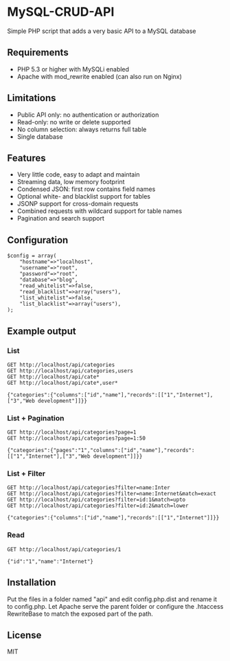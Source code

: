 # MySQL-CRUD-API

Simple PHP script that adds a very basic API to a MySQL database

## Requirements

  - PHP 5.3 or higher with MySQLi enabled
  - Apache with mod_rewrite enabled (can also run on Nginx)

## Limitations

  - Public API only: no authentication or authorization
  - Read-only: no write or delete supported
  - No column selection: always returns full table
  - Single database

## Features

  - Very little code, easy to adapt and maintain
  - Streaming data, low memory footprint
  - Condensed JSON: first row contains field names
  - Optional white- and blacklist support for tables
  - JSONP support for cross-domain requests
  - Combined requests with wildcard support for table names
  - Pagination and search support

## Configuration

```
$config = array(
    "hostname"=>"localhost",
    "username"=>"root",
    "password"=>"root",
    "database"=>"blog",
    "read_whitelist"=>false,
    "read_blacklist"=>array("users"),
    "list_whitelist"=>false,
    "list_blacklist"=>array("users"),
);
```

## Example output

### List

```
GET http://localhost/api/categories
GET http://localhost/api/categories,users
GET http://localhost/api/cate*
GET http://localhost/api/cate*,user*
```

```
{"categories":{"columns":["id","name"],"records":[["1","Internet"],["3","Web development"]]}}
```

### List + Pagination

```
GET http://localhost/api/categories?page=1
GET http://localhost/api/categories?page=1:50
```

```
{"categories":{"pages":"1","columns":["id","name"],"records":[["1","Internet"],["3","Web development"]]}}
```

### List + Filter

```
GET http://localhost/api/categories?filter=name:Inter
GET http://localhost/api/categories?filter=name:Internet&match=exact
GET http://localhost/api/categories?filter=id:1&match=upto
GET http://localhost/api/categories?filter=id:2&match=lower
```

```
{"categories":{"columns":["id","name"],"records":[["1","Internet"]]}}
```

### Read

```
GET http://localhost/api/categories/1
```

```
{"id":"1","name":"Internet"}
```

## Installation

Put the files in a folder named "api" and edit config.php.dist and rename it to config.php. Let Apache serve the parent folder or configure the .htaccess RewriteBase to match the exposed part of the path.

## License

MIT
